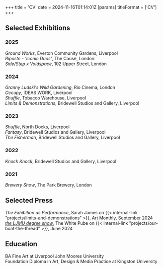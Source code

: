 +++
title = 'CV'
date = 2024-11-16T01:14:01Z
[params]
    titleFormat = ['CV']
+++

## Selected Exhibitions

### 2025

*Ground Works*, Everton Community Gardens, Liverpool \
*Riposte - 'Iconic Duos'*, The Cause, London \
*Side/Step x Voidspace*, 102 Upper Street, London

### 2024

*Granny Ludski's Wild Gardening*, Rio Cinema, London \
*Occupy*, IDEAS WORK, Liverpool \
*Shuffle*, Tobacco Warehouse, Liverpool \
*Limits & Demonstrations*, Bridewell Studios and Gallery, Liverpool

### 2023

*Shuffle*, North Docks, Liverpool \
*Fantasy*, Bridewell Studios and Gallery, Liverpool \
*The Fisherman*, Bridewell Studios and Gallery, Liverpool

### 2022

*Knock Knock*, Bridewell Studios and Gallery, Liverpool

### 2021

*Brewery Show*, The Park Brewery, London

## Selected Press

*The Exhibition as Performance*, Sarah James on {{< internal-link "projects/limits-and-demonstrations" >}}, Art Monthly, September 2024 \
[*the LJMU degree show*](https://thewhitepube.co.uk/texts/2024/ljmu-degree-show/), The White Pube on {{< internal-link "projects/our-boat-the-thread" >}}, June 2024

## Education

BA Fine Art at Liverpool John Moores University \
Foundation Diploma in Art, Design & Media Practice at Kingston University